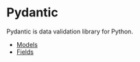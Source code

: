 # Pydantic

Pydantic is data validation library for Python.

* [Models](models.md)
* [Fields](fields.md)

